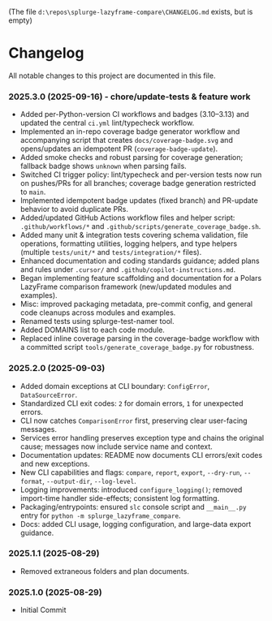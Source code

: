 (The file `d:\repos\splurge-lazyframe-compare\CHANGELOG.md` exists, but is empty)
# Changelog

All notable changes to this project are documented in this file.

### 2025.3.0 (2025-09-16) - chore/update-tests & feature work
- Added per-Python-version CI workflows and badges (3.10–3.13) and updated the central `ci.yml` lint/typecheck workflow.
- Implemented an in-repo coverage badge generator workflow and accompanying script that creates `docs/coverage-badge.svg` and opens/updates an idempotent PR (`coverage-badge-update`).
- Added smoke checks and robust parsing for coverage generation; fallback badge shows `unknown` when parsing fails.
- Switched CI trigger policy: lint/typecheck and per-version tests now run on pushes/PRs for all branches; coverage badge generation restricted to `main`.
- Implemented idempotent badge updates (fixed branch) and PR-update behavior to avoid duplicate PRs.
- Added/updated GitHub Actions workflow files and helper script: `.github/workflows/*` and `.github/scripts/generate_coverage_badge.sh`.
- Added many unit & integration tests covering schema validation, file operations, formatting utilities, logging helpers, and type helpers (multiple `tests/unit/*` and `tests/integration/*` files).
- Enhanced documentation and coding standards guidance; added plans and rules under `.cursor/` and `.github/copilot-instructions.md`.
- Began implementing feature scaffolding and documentation for a Polars LazyFrame comparison framework (new/updated modules and examples).
- Misc: improved packaging metadata, pre-commit config, and general code cleanups across modules and examples.
- Renamed tests using splurge-test-namer tool.
- Added DOMAINS list to each code module.
- Replaced inline coverage parsing in the coverage-badge workflow with a committed script `tools/generate_coverage_badge.py` for robustness.

### 2025.2.0 (2025-09-03)
- Added domain exceptions at CLI boundary: `ConfigError`, `DataSourceError`.
- Standardized CLI exit codes: `2` for domain errors, `1` for unexpected errors.
- CLI now catches `ComparisonError` first, preserving clear user-facing messages.
- Services error handling preserves exception type and chains the original cause; messages now include service name and context.
- Documentation updates: README now documents CLI errors/exit codes and new exceptions.
- New CLI capabilities and flags: `compare`, `report`, `export`, `--dry-run`, `--format`, `--output-dir`, `--log-level`.
- Logging improvements: introduced `configure_logging()`; removed import-time handler side-effects; consistent log formatting.
- Packaging/entrypoints: ensured `slc` console script and `__main__.py` entry for `python -m splurge_lazyframe_compare`.
- Docs: added CLI usage, logging configuration, and large-data export guidance.

### 2025.1.1 (2025-08-29)
- Removed extraneous folders and plan documents.

### 2025.1.0 (2025-08-29)
- Initial Commit

